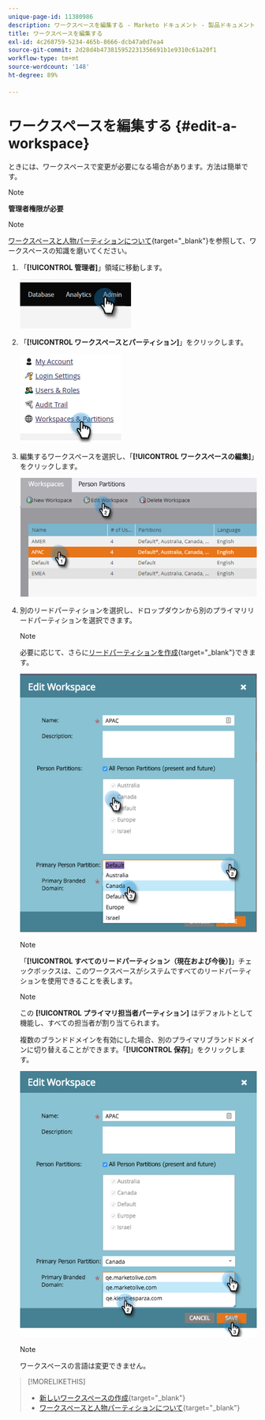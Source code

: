 ```yaml
---
unique-page-id: 11380986
description: ワークスペースを編集する - Marketo ドキュメント - 製品ドキュメント
title: ワークスペースを編集する
exl-id: 4c268759-5234-465b-8666-dcb47a0d7ea4
source-git-commit: 2d28d4b473815952231356691b1e9310c61a20f1
workflow-type: tm+mt
source-wordcount: '148'
ht-degree: 89%

---
```


# ワークスペースを編集する {#edit-a-workspace}

ときには、ワークスペースで変更が必要になる場合があります。方法は簡単です。

>[!NOTE]
>
>**管理者権限が必要**

>[!NOTE]
>
>[ワークスペースと人物パーティションについて](/help/marketo/product-docs/administration/workspaces-and-person-partitions/understanding-workspaces-and-person-partitions.md){target="_blank"}を参照して、ワークスペースの知識を磨いてください。

1. 「**[!UICONTROL 管理者]**」領域に移動します。

   ![](assets/edit-a-workspace-1.png)

1. 「**[!UICONTROL ワークスペースとパーティション]**」をクリックします。

   ![](assets/edit-a-workspace-2.png)

1. 編集するワークスペースを選択し、「**[!UICONTROL ワークスペースの編集]**」をクリックします。

   ![](assets/edit-a-workspace-3.png)

1. 別のリードパーティションを選択し、ドロップダウンから別のプライマリリードパーティションを選択できます。

   >[!NOTE]
   >
   >必要に応じて、さらに[リードパーティションを作成](/help/marketo/product-docs/administration/workspaces-and-person-partitions/create-a-person-partition.md){target="_blank"}できます。

   ![](assets/edit-a-workspace-4.png)

   >[!NOTE]
   >
   >「**[!UICONTROL すべてのリードパーティション（現在および今後）]**」チェックボックスは、このワークスペースがシステムですべてのリードパーティションを使用できることを表します。

   >[!NOTE]
   >
   >この **[!UICONTROL プライマリ担当者パーティション]** はデフォルトとして機能し、すべての担当者が割り当てられます。

   複数のブランドドメインを有効にした場合、別のプライマリブランドドメインに切り替えることができます。「**[!UICONTROL 保存]**」をクリックします。

   ![](assets/edit-a-workspace-5.png)

   >[!NOTE]
   >
   >ワークスペースの言語は変更できません。

>[!MORELIKETHIS]
>
>* [新しいワークスペースの作成](/help/marketo/product-docs/administration/workspaces-and-person-partitions/create-a-new-workspace.md){target="_blank"}
>* [ワークスペースと人物パーティションについて](/help/marketo/product-docs/administration/workspaces-and-person-partitions/understanding-workspaces-and-person-partitions.md){target="_blank"}
